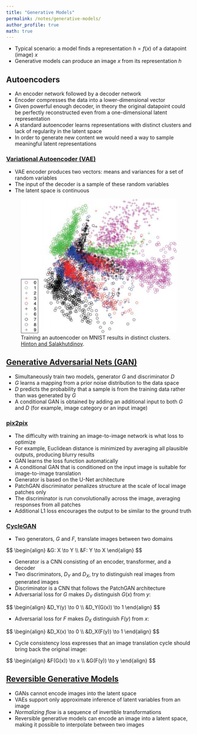 ```yaml
---
title: "Generative Models"
permalink: /notes/generative-models/
author_profile: true
math: true
---
```


* Typical scenario: a model finds a representation <span>$h = f(x)$</span> of a datapoint (image) <span>$x$</span>
* Generative models can produce an image <span>$x$</span> from its representation <span>$h$</span>

## Autoencoders

* An encoder network followed by a decoder network
* Encoder compresses the data into a lower-dimensional vector
* Given powerful enough decoder, in theory the original datapoint could be perfectly reconstructed even from a one-dimensional latent representation
* A standard autoencoder learns representations with distinct clusters and lack of regularity in the latent space
* In order to generate new content we would need a way to sample meaningful latent representations

### [Variational Autoencoder (VAE)](https://towardsdatascience.com/intuitively-understanding-variational-autoencoders-1bfe67eb5daf)

* VAE encoder produces two vectors: means and variances for a set of random variables
* The input of the decoder is a sample of these random variables
* The latent space is continuous

<figure>
  <img src="/assets/images/mnist-autoencoder.png">
  <figcaption>
    Training an autoencoder on MNIST results in distinct clusters.
    <a href="http://dx.doi.org/10.1126/science.1127647">Hinton and Salakhutdinov</a>.
  </figcaption>
</figure>

## [Generative Adversarial Nets (GAN)](https://proceedings.neurips.cc/paper/2014/hash/5ca3e9b122f61f8f06494c97b1afccf3-Abstract.html)

* Simultaneously train two models, generator <span>$G$</span> and discriminator <span>$D$</span>
* <span>$G$</span> learns a mapping from a prior noise distribution to the data space
* <span>$D$</span> predicts the probability that a sample is from the training data rather than was generated by <span>$G$</span>
* A conditional GAN is obtained by adding an additional input to both <span>$G$</span> and <span>$D$</span> (for example, image category or an input image)

### [pix2pix](https://arxiv.org/abs/1611.07004)

* The difficulty with training an image-to-image network is what loss to optimize
* For example, Euclidean distance is minimized by averaging all plausible outputs, producing blurry results
* GAN learns the loss function automatically
* A conditional GAN that is conditioned on the input image is suitable for image-to-image translation
* Generator is based on the U-Net architecture
* PatchGAN discriminator penalizes structure at the scale of local image patches only
* The discriminator is run convolutionally across the image, averaging responses from all patches
* Additional L1 loss encourages the output to be similar to the ground truth

### [CycleGAN](https://junyanz.github.io/CycleGAN/)

* Two generators, <span>$G$</span> and <span>$F$</span>, translate images between two domains

<div>$$
\begin{align}
&G: X \to Y \\
&F: Y \to X
\end{align}
$$</div>

* Generator is a CNN consisting of an encoder, transformer, and a decoder
* Two discriminators, <span>$D_Y$</span> and <span>$D_X$</span>, try to distinguish real images from generated images
* Discriminator is a CNN that follows the PatchGAN architecture
* Adversarial loss for <span>$G$</span> makes <span>$D_Y$</span> distinguish <span>$G(x)$</span> from <span>$y$</span>:

<div>$$
\begin{align}
&D_Y(y) \to 0 \\
&D_Y(G(x)) \to 1
\end{align}
$$</div>

* Adversarial loss for <span>$F$</span> makes <span>$D_X$</span> distinguish <span>$F(y)$</span> from <span>$x$</span>:

<div>$$
\begin{align}
&D_X(x) \to 0 \\
&D_X(F(y)) \to 1
\end{align}
$$</div>

* Cycle consistency loss expresses that an image translation cycle should bring back the original image:

<div>$$
\begin{align}
&F(G(x)) \to x \\
&G(F(y)) \to y
\end{align}
$$</div>

## [Reversible Generative Models](https://iclr.cc/virtual_2020/speaker_4.html)

* GANs cannot encode images into the latent space
* VAEs support only approximate inference of latent variables from an image
* *Normalizing flow* is a sequence of invertible transformations
* Reversible generative models can encode an image into a latent space, making it possible to interpolate between two images
